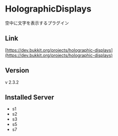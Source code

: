 # HolographicDisplays
空中に文字を表示するプラグイン

## Link
[https://dev.bukkit.org/projects/holographic-displays](https://dev.bukkit.org/projects/holographic-displays)

## Version
v 2.3.2

## Installed Server
- s1
- s2
- s3
- s5
- s7
